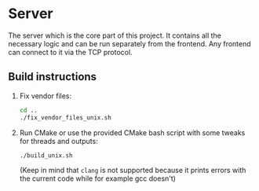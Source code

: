 # Server

The server which is the core part of this project.
It contains all the necessary logic and can be run separately from the frontend.
Any frontend can connect to it via the TCP protocol.

## Build instructions

1. Fix vendor files:

   ```sh
   cd ..
   ./fix_vendor_files_unix.sh
   ```

2. Run CMake or use the provided CMake bash script with some tweaks for threads and outputs:

   ```sh
   ./build_unix.sh
   ```

   (Keep in mind that `clang` is not supported because it prints errors with the current code while for example gcc doesn't)
